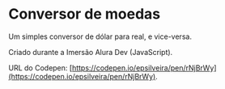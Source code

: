 # Conversor de moedas

Um simples conversor de dólar para real, e vice-versa.

Criado durante a Imersão Alura Dev (JavaScript).

URL do Codepen: [https://codepen.io/epsilveira/pen/rNjBrWy](https://codepen.io/epsilveira/pen/rNjBrWy).